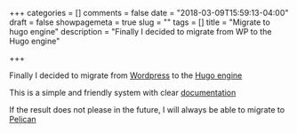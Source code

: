 +++
categories = []
comments = false
date = "2018-03-09T15:59:13-04:00"
draft = false
showpagemeta = true
slug = ""
tags = []
title = "Migrate to hugo engine"
description = "Finally I decided to migrate from WP to the Hugo engine"

+++

Finally I decided to migrate from [Wordpress](https://wordpress.org/) to the [Hugo engine](https://gohugo.io/)

This is a simple and friendly system with clear [documentation](https://gohugo.io/documentation/)

If the result does not please in the future, I will always be able to migrate to [Pelican](https://getpelican.com/)
